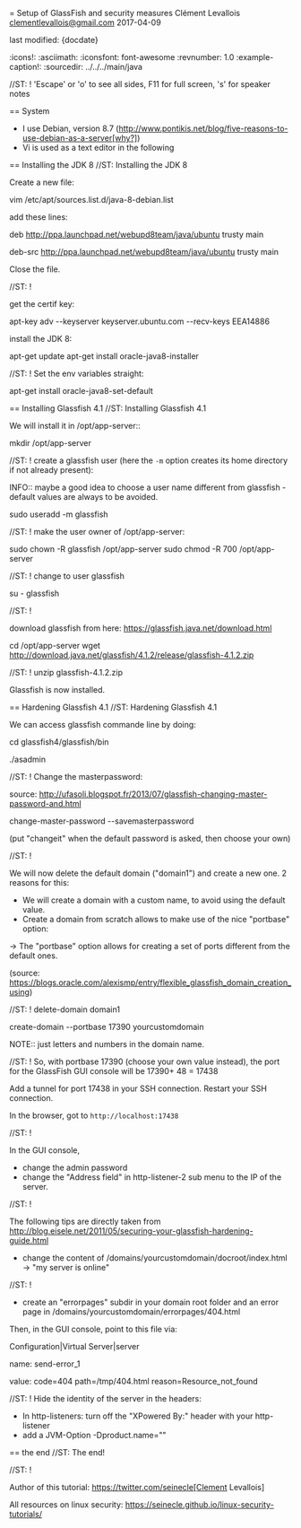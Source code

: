 = Setup of GlassFish and security measures
Clément Levallois <clementlevallois@gmail.com>
2017-04-09

last modified: {docdate}

:icons!:
:asciimath:
:iconsfont:   font-awesome
:revnumber: 1.0
:example-caption!:
:sourcedir: ../../../main/java

//ST: ! 'Escape' or 'o' to see all sides, F11 for full screen, 's' for speaker notes


== System
- I use Debian, version 8.7 (http://www.pontikis.net/blog/five-reasons-to-use-debian-as-a-server[why?])
- Vi is used as a text editor in the following


== Installing the JDK 8
//ST: Installing the JDK 8

Create a new file:

 vim /etc/apt/sources.list.d/java-8-debian.list

add these lines:

deb http://ppa.launchpad.net/webupd8team/java/ubuntu trusty main

deb-src http://ppa.launchpad.net/webupd8team/java/ubuntu trusty main

Close the file.

//ST: !

get the certif key:

 apt-key adv --keyserver keyserver.ubuntu.com --recv-keys EEA14886

install the JDK 8:

 apt-get update
 apt-get install oracle-java8-installer

//ST: !
Set the env variables straight:

 apt-get install oracle-java8-set-default

== Installing Glassfish 4.1
//ST: Installing Glassfish 4.1

We will install it in /opt/app-server::

 mkdir /opt/app-server

//ST: !
create a glassfish user (here the `-m` option creates its home directory if not already present):

INFO:: maybe a good idea to choose a user name different from glassfish - default values are always to be avoided.

 sudo useradd -m glassfish

//ST: !
make the user owner of /opt/app-server:

 sudo chown -R glassfish /opt/app-server
 sudo chmod -R 700 /opt/app-server

//ST: !
change to user glassfish

su - glassfish

//ST: !

download glassfish from here: https://glassfish.java.net/download.html

 cd /opt/app-server
 wget http://download.java.net/glassfish/4.1.2/release/glassfish-4.1.2.zip

//ST: !
 unzip glassfish-4.1.2.zip

Glassfish is now installed.

== Hardening Glassfish 4.1
//ST: Hardening Glassfish 4.1

We can  access glassfish commande line by doing:

cd glassfish4/glassfish/bin

 ./asadmin

//ST: !
Change the masterpassword:

source: http://ufasoli.blogspot.fr/2013/07/glassfish-changing-master-password-and.html

 change-master-password --savemasterpassword

(put "changeit" when the default password is asked, then choose your own)

//ST: !

We will now delete the default domain ("domain1") and create a new one. 2 reasons for this:

- We will create a domain with a custom name, to avoid using the default value.
- Create a domain from scratch allows to make use of the nice "portbase" option:

-> The "portbase" option allows for creating a set of ports different from the default ones.

(source: https://blogs.oracle.com/alexismp/entry/flexible_glassfish_domain_creation_using)

//ST: !
 delete-domain domain1

 create-domain --portbase 17390 yourcustomdomain

NOTE:: just letters and numbers in the domain name.

//ST: !
So, with portbase 17390 (choose your own value instead), the port for the GlassFish GUI console will be 17390+ 48 = 17438

Add a tunnel for port 17438 in your SSH connection. Restart your SSH connection.

In the browser, got to `http://localhost:17438`

//ST: !

In the GUI console,

- change the admin password
- change the "Address field" in http-listener-2 sub menu to the IP of the server.

//ST: !

The following tips are directly taken from http://blog.eisele.net/2011/05/securing-your-glassfish-hardening-guide.html

- change the content of /domains/yourcustomdomain/docroot/index.html -> "my server is online"

//ST: !

- create an "errorpages" subdir in your domain root folder and an error page in /domains/yourcustomdomain/errorpages/404.html

Then, in the GUI console, point to this file via:

 Configuration|Virtual Server|server

 name: send-error_1

 value: code=404 path=/tmp/404.html reason=Resource_not_found

//ST: !
Hide the identity of the server in the headers:

- In http-listeners: turn off the "XPowered By:" header with your http-listener
- add a JVM-Option -Dproduct.name=""


== the end
//ST: The end!

//ST: !

Author of this tutorial: https://twitter.com/seinecle[Clement Levallois]

All resources on linux security: https://seinecle.github.io/linux-security-tutorials/
